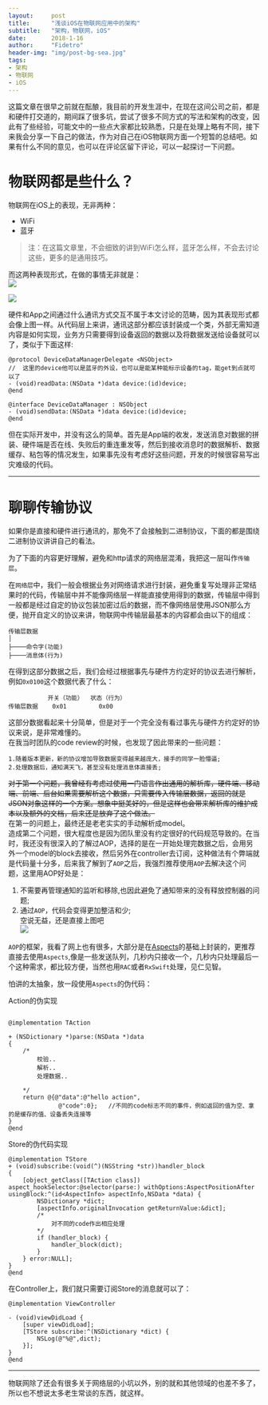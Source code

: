 ```yaml
---
layout:     post
title:      "浅谈iOS在物联网应用中的架构"
subtitle:   "架构，物联网，iOS"
date:       2018-1-16
author:     "Fidetro"
header-img: "img/post-bg-sea.jpg"
tags:
- 架构
- 物联网
- iOS
---
```


这篇文章在很早之前就在酝酿，我目前的开发生涯中，在现在这间公司之前，都是和硬件打交道的，期间踩了很多坑，尝试了很多不同方式的写法和架构的改变，因此有了些经验，可能文中的一些点大家都比较熟悉，只是在处理上略有不同，接下来我会分享一下自己的做法，作为对自己在iOS物联网方面一个短暂的总结吧。如果有什么不同的意见，也可以在评论区留下评论，可以一起探讨一下问题。


# 物联网都是些什么？
物联网在iOS上的表现，无非两种：
- WiFi
- 蓝牙  

> 注：在这篇文章里，不会细致的讲到WiFi怎么样，蓝牙怎么样，不会去讨论这些，更多的是通用技巧。

而这两种表现形式，在做的事情无非就是：  
![](http://images.foolishtalk.org/2345604-7134da016a716ebf.png)

![](http://images.foolishtalk.org/0C1F4A7B-90A5-4CB1-B51A-A06A48116480.png)

硬件和App之间通过什么通讯方式交互不属于本文讨论的范畴，因为其表现形式都会像上图一样。从代码层上来讲，通讯这部分都应该封装成一个类，外部无需知道内容是如何实现，业务方只需要得到设备返回的数据以及将数据发送给设备就可以了，类似于下面这样:
```objc
@protocol DeviceDataManagerDelegate <NSObject>
//  这里的device他可以是蓝牙的外设，也可以是能某种能标示设备的tag，能get到点就可以了
- (void)readData:(NSData *)data device:(id)device;
@end

@interface DeviceDataManager : NSObject
- (void)sendData:(NSData *)data device:(id)device;
@end
```
但在实际开发中，并没有这么的简单。首先是App端的收发，发送消息对数据的拼装、硬件端是否在线、失败后的重连重发等，然后到接收消息时的数据解析、数据缓存、粘包等的情况发生，如果事先没有考虑好这些问题，开发的时候很容易写出灾难级的代码。  

------------------------------

# 聊聊传输协议  

如果你是直接和硬件进行通讯的，那免不了会接触到二进制协议，下面的都是围绕二进制协议讲讲自己的看法。

为了下面的内容更好理解，避免和http请求的网络层混淆，我把这一层叫作`传输层`。

在`网络层`中，我们一般会根据业务对网络请求进行封装，避免重复写处理非正常结果时的代码，传输层中并不能像网络层一样能直接使用得到的数据，传输层中得到一般都是经过自定的协议包装加密过后的数据，而不像网络层使用JSON那么方便，抛开自定义的协议来讲，物联网中传输层最基本的内容都会由以下的组成：
```
传输层数据
│
├────命令字(功能)
├────消息体(行为)
```
在得到这部分数据之后，我们会经过根据事先与硬件方约定好的协议去进行解析，例如`0x0100`这个数据代表了什么：
```
           开关（功能）  状态（行为）
传输层数据    0x01         0x00 
```
这部分数据看起来十分简单，但是对于一个完全没有看过事先与硬件方约定好的协议来说，是非常难懂的。  
在我当时团队的code review的时候，也发现了因此带来的一些问题：
```
1.随着版本更新，新的协议增加导致数据变得越来越庞大，接手的同学一脸懵逼;
2.处理数据后，通知满天飞，甚至没有处理消息体直接丢;
```
~~对于第一个问题，我曾经有考虑过使用一门语言作出通用的解析库，硬件端、移动端、前端、后台如果需要解析这个数据，只需要传入传输层数据，返回的就是JSON对象这样的一个方案。想象中挺美好的，但是这样也会带来解析库的维护成本以及额外的文档，后来还是放弃了这个做法。~~  
 在第一的问题上，最终还是老老实实的手动解析成model。  
 造成第二个问题，很大程度也是因为团队里没有约定很好的代码规范导致的。在当时，我还没有很深入的了解过AOP，选择的是在一开始处理完数据之后，会用另外一个model的block去接收，然后另外在controller去订阅，这种做法有个弊端就是代码量十分多，后来我了解到了`AOP`之后，我强烈推荐使用`AOP`去解决这个问题，这里用AOP好处是：  
1. 不需要再管理通知的监听和移除,也因此避免了通知带来的没有释放控制器的问题;
2. 通过`AOP`，代码会变得更加整洁和少;  
空说无益，还是直接上图吧  
![](http://images.foolishtalk.org/D45F4AE5-5D7F-4C98-9AB9-B26886FFC8FF.png)


`AOP`的框架，我看了网上也有很多，大部分是在[Aspects](https://github.com/steipete/Aspects)的基础上封装的，更推荐直接去使用`Aspects`,像是一些发送队列，几秒内只接收一个，几秒内只处理最后一个这种需求，都比较方便，当然也用`RAC`或者`RxSwift`处理，见仁见智。    


怕讲的太抽象，放一段使用`Aspects`的伪代码：  
 
Action的伪实现 
```objc
 
@implementation TAction

+ (NSDictionary *)parse:(NSData *)data
{
    /*
        校验..
        解析..
        处理数据..

    */
    return @{@"data":@"hello action",
              @"code":0};   //不同的code标志不同的事件，例如返回的值为空、拿的是缓存的值、设备丢失连接等
}
@end
```
Store的伪代码实现 
```objc
@implementation TStore
+ (void)subscribe:(void(^)(NSString *str))handler_block
{
    [object_getClass([TAction class]) aspect_hookSelector:@selector(parse:) withOptions:AspectPositionAfter usingBlock:^(id<AspectInfo> aspectInfo,NSData *data) {
        NSDictionary *dict;
        [aspectInfo.originalInvocation getReturnValue:&dict];
        /*
            对不同的code作出相应处理
        */
        if (handler_block) {
            handler_block(dict);
        }
    } error:NULL];
}
@end
```
在Controller上，我们就只需要订阅Store的消息就可以了：
```objc
@implementation ViewController

- (void)viewDidLoad {
    [super viewDidLoad];    
    [TStore subscribe:^(NSDictionary *dict) {
        NSLog(@"%@",dict);
    }];    
}
@end
````




------------------------------------------

物联网除了还会有很多关于网络层的小坑以外，别的就和其他领域的也差不多了，所以也不想说太多老生常谈的东西，就这样。
